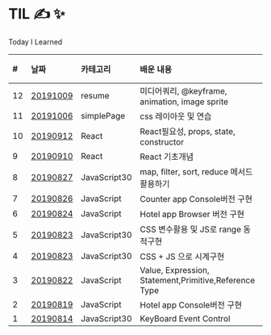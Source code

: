 # TIL &#9997; &#10024;

Today I Learned

| #   | 날짜                                                                    | 카테고리     | 배운 내용                                             | 비고 |
| :-- | :---------------------------------------------------------------------- | :----------- | :---------------------------------------------------- | :--- |
| 12  | [20191009](https://minsangkimme.github.io/TIL/resume/public/index.html) | resume       | 미디어쿼리, @keyframe, animation, image sprite        |      |
| 11  | [20191006](https://minsangkimme.github.io/TIL/simplePage/index.html)    | simplePage   | css 레이아웃 및 연습                                  |      |
| 10  | [20190912](React/react02.md)                                            | React        | React필요성, props, state, constructor                |      |
| 9   | [20190910](React/react01.md)                                            | React        | React 기초개념                                        |      |
| 8   | [20190827](JavaScript30/04/summary04.md)                                | JavaScript30 | map, filter, sort, reduce 메서드 활용하기             |      |
| 7   | [20190826](JavaScript/counter-app.md)                                   | JavaScript   | Counter app Console버전 구현                          |      |
| 6   | [20190824](JavaScript/Hotel-browser/hotel-app.md)                       | JavaScript   | Hotel app Browser 버전 구현                           |      |
| 5   | [20190823](JavaScript30/03/summary03.md)                                | JavaScript30 | CSS 변수활용 및 JS로 range 동적구현                   |
| 4   | [20190823](JavaScript30/02/summary02.md)                                | JavaScript30 | CSS + JS 으로 시계구현                                |      |
| 3   | [20190822](JavaScript/Grammer.md)                                       | JavaScript   | Value, Expression, Statement,Primitive,Reference Type |      |
| 2   | [20190819](JavaScript/hotel-app.js)                                     | JavaScript   | Hotel app Console버전 구현                            |      |
| 1   | [20190814](JavaScript30/01/summary01.md)                                | JavaScript30 | KeyBoard Event Control                                |      |
